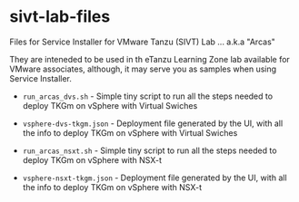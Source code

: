 # sivt-lab-files
Files for Service Installer for VMware Tanzu (SIVT) Lab ... a.k.a "Arcas"

They are inteneded to be used in th eTanzu Learning Zone lab available for VMware associates, although, it may serve you as samples when using Service Installer.

* `run_arcas_dvs.sh` - Simple tiny script to run all the steps needed to deploy TKGm on vSphere with Virtual Swiches
* `vsphere-dvs-tkgm.json` - Deployment file generated by the UI, with all the info to deploy TKGm on vSphere with Virtual Swiches

* `run_arcas_nsxt.sh` - Simple tiny script to run all the steps needed to deploy TKGm on vSphere with NSX-t
* `vsphere-nsxt-tkgm.json` - Deployment file generated by the UI, with all the info to deploy TKGm on vSphere with NSX-t